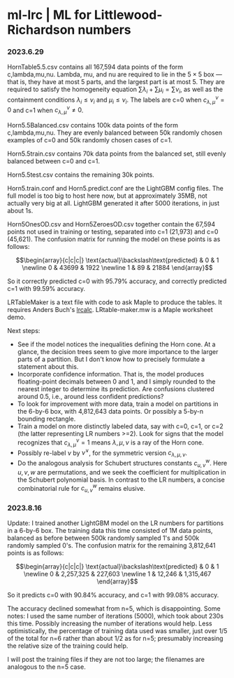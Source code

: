 # ml-lrc | ML for Littlewood-Richardson numbers

### 2023.6.29

HornTable5.5.csv contains all 167,594 data points of the form c,lambda,mu,nu.  Lambda, mu, and nu are required to lie in the $5\times 5$ box &mdash; that is, they have at most 5 parts, and the largest part is at most 5.  They are required to satisfy the homogeneity equation $\sum \lambda_i + \sum \mu_i = \sum \nu_i$, as well as the containment conditions $\lambda_i\leq \nu_i$ and $\mu_i\leq \nu_i$.  The labels are c=0 when $c_{\lambda,\mu}^\nu=0$ and c=1 when $c_{\lambda,\mu}^\nu\neq0$.

Horn5.5Balanced.csv contains 100k data points of the form c,lambda,mu,nu.  They are evenly balanced between 50k randomly chosen examples of c=0 and 50k randomly chosen cases of c=1.

Horn5.5train.csv contains 70k data points from the balanced set, still evenly balanced between c=0 and c=1.

Horn5.5test.csv contains the remaining 30k points.

Horn5.train.conf and Horn5.predict.conf are the LightGBM config files.  The full model is too big to host here now, but at approximately 35MB, not actually very big at all.  LightGBM generated it after 5000 iterations, in just about 1s.

Horn5OnesOD.csv and Horn5ZeroesOD.csv together contain the 67,594 points not used in training or testing, separated into c=1 (21,973) and c=0 (45,621).  The confusion matrix for running the model on these points is as follows:

$$\begin{array}{c|c|c|} \text{actual}\backslash\text{predicted} & 0 & 1  \newline 0 & 43699 & 1922  \newline 1 & 89 & 21884  \end{array}$$

So it correctly predicted c=0 with 95.79% accuracy, and correctly predicted c=1 with 99.59% accuracy.

LRTableMaker is a text file with code to ask Maple to produce the tables.  It requires Anders Buch's [lrcalc](https://sites.math.rutgers.edu/~asbuch/lrcalc/).  LRtable-maker.mw is a Maple worksheet demo.

Next steps:
* See if the model notices the inequalities defining the Horn cone.  At a glance, the decision trees seem to give more importance to the larger parts of a partition.  But I don't know how to precisely formulate a statement about this.
* Incorporate confidence information.  That is, the model produces floating-point decimals between 0 and 1, and I simply rounded to the nearest integer to determine its prediction.  Are confusions clustered around 0.5, i.e., around less confident predictions?
* To look for improvement with more data, train a model on partitions in the 6-by-6 box, with 4,812,643 data points.  Or possibly a 5-by-n bounding rectangle.
* Train a model on more distinctly labeled data, say with c=0, c=1, or c=2 (the latter representing LR numbers >=2).  Look for signs that the model recognizes that $c_{\lambda,\mu}^\nu=1$ means $\lambda,\mu,\nu$ is a ray of the Horn cone.
* Possibly re-label $\nu$ by $\nu^\vee$, for the symmetric version $c_{\lambda,\mu,\nu}$.
* Do the analogous analysis for Schubert structures constants $c_{u,v}^w$.  Here $u,v,w$ are permutations, and we seek the coefficient for multiplication in the Schubert polynomial basis.  In contrast to the LR numbers, a concise combinatorial rule for $c_{u,v}^w$ remains elusive.

### 2023.8.16

Update: I trained another LightGBM model on the LR numbers for partitions in a 6-by-6 box.  The training data this time consisted of 1M data points, balanced as before between 500k randomly sampled 1's and 500k randomly sampled 0's.  The confusion matrix for the remaining 3,812,641 points is as follows:

$$\begin{array}{c|c|c|} \text{actual}\backslash\text{predicted} & 0 & 1  \newline 0 & 2,257,325 & 227,603  \newline 1 & 12,246 & 1,315,467  \end{array}$$

So it predicts c=0 with 90.84% accuracy, and c=1 with 99.08% accuracy.

The accuracy declined somewhat from n=5, which is disappointing.  Some notes: I used the same number of iterations (5000), which took about 230s this time.  Possibly increasing the number of iterations would help.  Less optimistically, the percentage of training data used was smaller, just over 1/5 of the total for n=6 rather than about 1/2 as for n=5; presumably increasing the relative size of the training could help.

I will post the training files if they are not too large; the filenames are analogous to the n=5 case.
